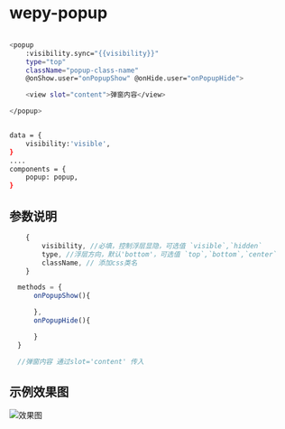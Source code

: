 # wepy-popup




```sh

<popup
    :visibility.sync="{{visibility}}"
    type="top"
    className="popup-class-name"  
    @onShow.user="onPopupShow" @onHide.user="onPopupHide">

    <view slot="content">弹窗内容</view>

</popup>


data = {
    visibility:'visible',
}
....
components = {
    popup: popup,
}

```
## 参数说明
```js
    {
        visibility, //必填，控制浮层显隐，可选值 `visible`,`hidden`
        type, //浮层方向，默认'bottom'，可选值 `top`,`bottom`,`center`
        className, // 添加css类名
    }

  methods = {
      onPopupShow(){

      },
      onPopupHide(){

      }
  }

  //弹窗内容 通过slot='content' 传入
```

## 示例效果图
![效果图](http://f2er.meitu.com/zhy/npm_images/wepy-popup-eg.png)
